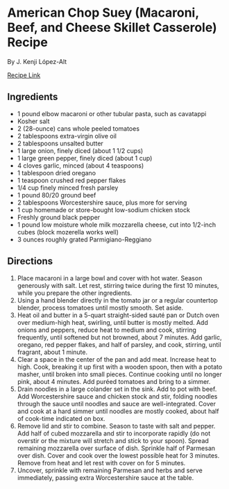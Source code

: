 # American Chop Suey (Macaroni, Beef, and Cheese Skillet Casserole) Recipe

By J. Kenji López-Alt

[Recipe Link](https://www.seriouseats.com/johnny-marzetti-beefaroni-hamburger-helper-goulash-italian-american-recipe)

## Ingredients 

- 1 pound elbow macaroni or other tubular pasta, such as cavatappi
- Kosher salt
- 2 (28-ounce) cans whole peeled tomatoes
- 2 tablespoons extra-virgin olive oil
- 2 tablespoons unsalted butter
- 1 large onion, finely diced (about 1 1/2 cups)
- 1 large green pepper, finely diced (about 1 cup)
- 4 cloves garlic, minced (about 4 teaspoons)
- 1 tablespoon dried oregano
- 1 teaspoon crushed red pepper flakes
- 1/4 cup finely minced fresh parsley
- 1 pound 80/20 ground beef
- 2 tablespoons Worcestershire sauce, plus more for serving
- 1 cup homemade or store-bought low-sodium chicken stock
- Freshly ground black pepper
- 1 pound low moisture whole milk mozzarella cheese, cut into 1/2-inch cubes (block mozerella works well)
- 3 ounces roughly grated Parmigiano-Reggiano


## Directions
1. Place macaroni in a large bowl and cover with hot water. Season generously with salt. Let rest, stirring twice during the first 10 minutes, while you prepare the other ingredients.
2. Using a hand blender directly in the tomato jar or a regular countertop blender, process tomatoes until mostly smooth. Set aside.
3. Heat oil and butter in a 5-quart straight-sided sauté pan or Dutch oven over medium-high heat, swirling, until butter is mostly melted. Add onions and peppers, reduce heat to medium and cook, stirring frequently, until softened but not browned, about 7 minutes. Add garlic, oregano, red pepper flakes, and half of parsley, and cook, stirring, until fragrant, about 1 minute.
4. Clear a space in the center of the pan and add meat. Increase heat to high. Cook, breaking it up first with a wooden spoon, then with a potato masher, until broken into small pieces. Continue cooking until no longer pink, about 4 minutes. Add puréed tomatoes and bring to a simmer.
5. Drain noodles in a large colander set in the sink. Add to pot with beef. Add Worcestershire sauce and chicken stock and stir, folding noodles through the sauce until noodles and sauce are well-integrated. Cover and cook at a hard simmer until noodles are mostly cooked, about half of cook-time indicated on box.
6. Remove lid and stir to combine. Season to taste with salt and pepper. Add half of cubed mozzarella and stir to incorporate rapidly (do not overstir or the mixture will stretch and stick to your spoon). Spread remaining mozzarella over surface of dish. Sprinkle half of Parmesan over dish. Cover and cook over the lowest possible heat for 3 minutes. Remove from heat and let rest with cover on for 5 minutes.
7. Uncover, sprinkle with remaining Parmesan and herbs and serve immediately, passing extra Worcestershire sauce at the table.